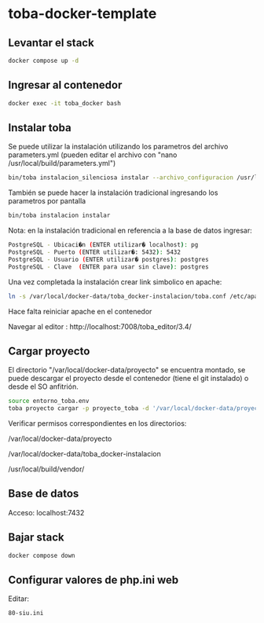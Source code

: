 # toba-docker-template

## Levantar el stack
```bash
docker compose up -d
```


## Ingresar al contenedor
```bash
docker exec -it toba_docker bash
```
## Instalar toba
Se puede utilizar la instalación utilizando los parametros del archivo parameters.yml (pueden editar el archivo con "nano /usr/local/build/parameters.yml")
```bash
bin/toba instalacion_silenciosa instalar --archivo_configuracion /usr/local/build/parameters.yml
```

También se puede hacer la instalación tradicional ingresando los parametros por pantalla

```bash
bin/toba instalacion instalar
```
Nota: en la instalación tradicional en referencia a la base de datos ingresar:
```bash
PostgreSQL - Ubicaci�n (ENTER utilizar� localhost): pg
PostgreSQL - Puerto (ENTER utilizar�: 5432): 5432
PostgreSQL - Usuario (ENTER utilizar� postgres): postgres
PostgreSQL - Clave  (ENTER para usar sin clave): postgres
```
Una vez completada la instalación crear link simbolico en apache:

```bash
ln -s /var/local/docker-data/toba_docker-instalacion/toba.conf /etc/apache2/conf.d/toba.conf
```

Hace falta reiniciar apache en el contenedor

Navegar al editor : http://localhost:7008/toba_editor/3.4/


## Cargar proyecto

El directorio  "/var/local/docker-data/proyecto"  se encuentra montado,  se puede descargar el proyecto desde el contenedor (tiene el git instalado) o desde el SO anfitrión.
```bash
source entorno_toba.env
toba proyecto cargar -p proyecto_toba -d '/var/local/docker-data/proyecto/proyecto_toba'
```
Verificar permisos correspondientes en los directorios:

/var/local/docker-data/proyecto

/var/local/docker-data/toba_docker-instalacion

/usr/local/build/vendor/


## Base de datos
Acceso:  localhost:7432

## Bajar stack
```bash
docker compose down
```
## Configurar valores de php.ini web
Editar:
```bash
80-siu.ini
```

